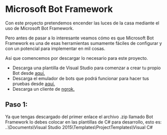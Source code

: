 #  Microsoft Bot Framework
Con este proyecto pretendemos encender las luces de la casa mediante el uso de Microsoft Bot Framework.

Pero antes de pasar a lo interesante veamos cómo es que  Microsoft Bot Framework es una de esas herramientas sumamente fáciles de configurar y con un potencial para implementar en mil cosas. 

Así que comencemos por descargar lo necesario para este proyecto.

* Descarga una plantilla de Visual Studio para comenzar a crear tu propio Bot desde [aquí.](http://aka.ms/bf-bc-vstemplate)
* Descarga el emulador de bots que podrá funcionar para hacer tus pruebas desde [aquí.](https://github.com/Microsoft/BotFramework-Emulator#download
)
* Descarga un cliente de [ngrok.](https://ngrok.com/download) 


## Paso 1:
Ya que tengas descargado del primer enlace el archivo .zip llamado Bot Framework lo debes colocar en las plantillas de C# para desarrollo, esto es: ..\Documents\Visual Studio 2015\Templates\ProjectTemplates\Visual C#



